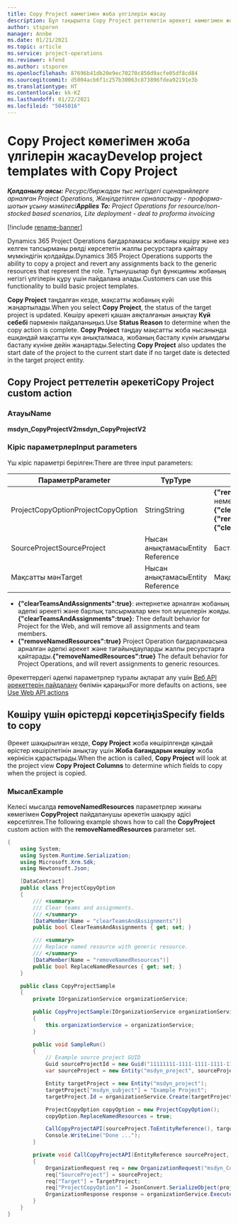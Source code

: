 ```yaml
---
title: Copy Project көмегімен жоба үлгілерін жасау
description: Бұл тақырыпта Copy Project реттелетін әрекеті көмегімен жоба үлгілерін жасау жолы туралы ақпарат берілген.
author: stsporen
manager: Annbe
ms.date: 01/21/2021
ms.topic: article
ms.service: project-operations
ms.reviewer: kfend
ms.author: stsporen
ms.openlocfilehash: 87696b41db20e9ec70270c850d9acfe05df8cd84
ms.sourcegitcommit: d5004acb6f1c257b30063c873896fdea92191e3b
ms.translationtype: HT
ms.contentlocale: kk-KZ
ms.lasthandoff: 01/22/2021
ms.locfileid: "5045016"
---
```

# <a name="develop-project-templates-with-copy-project"></a><span data-ttu-id="44c25-103">Copy Project көмегімен жоба үлгілерін жасау</span><span class="sxs-lookup"><span data-stu-id="44c25-103">Develop project templates with Copy Project</span></span>

<span data-ttu-id="44c25-104">_**Қолданылу аясы:** Ресурс/биржадан тыс негіздегі сценарийлерге арналған Project Operations, Жеңілдетілген орналастыру - проформа-шотын ұсыну мәмілесі_</span><span class="sxs-lookup"><span data-stu-id="44c25-104">_**Applies To:** Project Operations for resource/non-stocked based scenarios, Lite deployment - deal to proforma invoicing_</span></span>

[!include [rename-banner](~/includes/cc-data-platform-banner.md)]

<span data-ttu-id="44c25-105">Dynamics 365 Project Operations бағдарламасы жобаны көшіру және кез келген тапсырманы рөлді көрсететін жалпы ресурстарға қайтару мүмкіндігін қолдайды.</span><span class="sxs-lookup"><span data-stu-id="44c25-105">Dynamics 365 Project Operations supports the ability to copy a project and revert any assignments back to the generic resources that represent the role.</span></span> <span data-ttu-id="44c25-106">Тұтынушылар бұл функцияны жобаның негізгі үлгілерін құру үшін пайдалана алады.</span><span class="sxs-lookup"><span data-stu-id="44c25-106">Customers can use this functionality to build basic project templates.</span></span>

<span data-ttu-id="44c25-107">**Copy Project** таңдалған кезде, мақсатты жобаның күйі жаңартылады.</span><span class="sxs-lookup"><span data-stu-id="44c25-107">When you select **Copy Project**, the status of the target project is updated.</span></span> <span data-ttu-id="44c25-108">Көшіру әрекеті қашан аяқталғанын анықтау **Күй себебі** пәрменін пайдаланыңыз.</span><span class="sxs-lookup"><span data-stu-id="44c25-108">Use **Status Reason** to determine when the copy action is complete.</span></span> <span data-ttu-id="44c25-109">**Copy Project** таңдау мақсатты жоба нысанында ешқандай мақсатты күн анықталмаса, жобаның басталу күнін ағымдағы басталу күніне дейін жаңартады.</span><span class="sxs-lookup"><span data-stu-id="44c25-109">Selecting **Copy Project** also updates the start date of the project to the current start date if no target date is detected in the target project entity.</span></span>

## <a name="copy-project-custom-action"></a><span data-ttu-id="44c25-110">Copy Project реттелетін әрекеті</span><span class="sxs-lookup"><span data-stu-id="44c25-110">Copy Project custom action</span></span> 

### <a name="name"></a><span data-ttu-id="44c25-111">Атауы</span><span class="sxs-lookup"><span data-stu-id="44c25-111">Name</span></span> 

<span data-ttu-id="44c25-112">**msdyn_CopyProjectV2**</span><span class="sxs-lookup"><span data-stu-id="44c25-112">**msdyn_CopyProjectV2**</span></span>

### <a name="input-parameters"></a><span data-ttu-id="44c25-113">Кіріс параметрлер</span><span class="sxs-lookup"><span data-stu-id="44c25-113">Input parameters</span></span>
<span data-ttu-id="44c25-114">Үш кіріс параметрі берілген:</span><span class="sxs-lookup"><span data-stu-id="44c25-114">There are three input parameters:</span></span>

| <span data-ttu-id="44c25-115">Параметр</span><span class="sxs-lookup"><span data-stu-id="44c25-115">Parameter</span></span>          | <span data-ttu-id="44c25-116">Түр</span><span class="sxs-lookup"><span data-stu-id="44c25-116">Type</span></span>   | <span data-ttu-id="44c25-117">Мәндер</span><span class="sxs-lookup"><span data-stu-id="44c25-117">Values</span></span>                                                   | 
|--------------------|--------|----------------------------------------------------------|
| <span data-ttu-id="44c25-118">ProjectCopyOption</span><span class="sxs-lookup"><span data-stu-id="44c25-118">ProjectCopyOption</span></span>  | <span data-ttu-id="44c25-119">String</span><span class="sxs-lookup"><span data-stu-id="44c25-119">String</span></span> | <span data-ttu-id="44c25-120">**{"removeNamedResources":true}** немесе **{"clearTeamsAndAssignments":true}**</span><span class="sxs-lookup"><span data-stu-id="44c25-120">**{"removeNamedResources":true}** or **{"clearTeamsAndAssignments":true}**</span></span> |
| <span data-ttu-id="44c25-121">SourceProject</span><span class="sxs-lookup"><span data-stu-id="44c25-121">SourceProject</span></span>      | <span data-ttu-id="44c25-122">Нысан анықтамасы</span><span class="sxs-lookup"><span data-stu-id="44c25-122">Entity Reference</span></span> | <span data-ttu-id="44c25-123">Бастапқы жоба</span><span class="sxs-lookup"><span data-stu-id="44c25-123">Source Project</span></span> |
| <span data-ttu-id="44c25-124">Мақсатты мән</span><span class="sxs-lookup"><span data-stu-id="44c25-124">Target</span></span>             | <span data-ttu-id="44c25-125">Нысан анықтамасы</span><span class="sxs-lookup"><span data-stu-id="44c25-125">Entity Reference</span></span> | <span data-ttu-id="44c25-126">Мақсатты жоба</span><span class="sxs-lookup"><span data-stu-id="44c25-126">Target Project</span></span> |


- <span data-ttu-id="44c25-127">**{"clearTeamsAndAssignments":true}**: интернетке арналған жобаның әдепкі әрекеті және барлық тапсырмалар мен топ мүшелерін жояды.</span><span class="sxs-lookup"><span data-stu-id="44c25-127">**{"clearTeamsAndAssignments":true}**: Thee default behavior for Project for the Web, and will remove all assignments and team members.</span></span>
- <span data-ttu-id="44c25-128">**{"removeNamedResources":true}** Project Operation бағдарламасына арналған әдепкі әрекет және тағайындауларды жалпы ресурстарға қайтарады.</span><span class="sxs-lookup"><span data-stu-id="44c25-128">**{"removeNamedResources":true}** The default behavior for Project Operations, and will revert assignments to generic resources.</span></span>

<span data-ttu-id="44c25-129">Әрекеттердегі әдепкі параметрлер туралы ақпарат алу үшін [Веб API әрекеттерін пайдалану](https://docs.microsoft.com/powerapps/developer/common-data-service/webapi/use-web-api-actions) бөлімін қараңыз</span><span class="sxs-lookup"><span data-stu-id="44c25-129">For more defaults on actions, see [Use Web API actions](https://docs.microsoft.com/powerapps/developer/common-data-service/webapi/use-web-api-actions)</span></span>

## <a name="specify-fields-to-copy"></a><span data-ttu-id="44c25-130">Көшіру үшін өрістерді көрсетіңіз</span><span class="sxs-lookup"><span data-stu-id="44c25-130">Specify fields to copy</span></span> 
<span data-ttu-id="44c25-131">Әрекет шақырылған кезде, **Copy Project** жоба көшірілгенде қандай өрістер көшірілетінін анықтау үшін **Жоба бағандарын көшіру** жоба көрінісін қарастырады.</span><span class="sxs-lookup"><span data-stu-id="44c25-131">When the action is called, **Copy Project** will look at the project view **Copy Project Columns** to determine which fields to copy when the project is copied.</span></span>


### <a name="example"></a><span data-ttu-id="44c25-132">Мысал</span><span class="sxs-lookup"><span data-stu-id="44c25-132">Example</span></span>
<span data-ttu-id="44c25-133">Келеcі мысалда **removeNamedResources** параметрлер жинағы көмегімен **CopyProject** пайдаланушы әрекетін шақыру әдісі көрсетілген.</span><span class="sxs-lookup"><span data-stu-id="44c25-133">The following example shows how to call the **CopyProject** custom action with the **removeNamedResources** parameter set.</span></span>
```C#
{
    using System;
    using System.Runtime.Serialization;
    using Microsoft.Xrm.Sdk;
    using Newtonsoft.Json;

    [DataContract]
    public class ProjectCopyOption
    {
        /// <summary>
        /// Clear teams and assignments.
        /// </summary>
        [DataMember(Name = "clearTeamsAndAssignments")]
        public bool ClearTeamsAndAssignments { get; set; }

        /// <summary>
        /// Replace named resource with generic resource.
        /// </summary>
        [DataMember(Name = "removeNamedResources")]
        public bool ReplaceNamedResources { get; set; }
    }

    public class CopyProjectSample
    {
        private IOrganizationService organizationService;

        public CopyProjectSample(IOrganizationService organizationService)
        {
            this.organizationService = organizationService;
        }

        public void SampleRun()
        {
            // Example source project GUID
            Guid sourceProjectId = new Guid("11111111-1111-1111-1111-111111111111");
            var sourceProject = new Entity("msdyn_project", sourceProjectId);

            Entity targetProject = new Entity("msdyn_project");
            targetProject["msdyn_subject"] = "Example Project";
            targetProject.Id = organizationService.Create(targetProject);

            ProjectCopyOption copyOption = new ProjectCopyOption();
            copyOption.ReplaceNamedResources = true;

            CallCopyProjectAPI(sourceProject.ToEntityReference(), targetProject.ToEntityReference(), copyOption);
            Console.WriteLine("Done ...");
        }

        private void CallCopyProjectAPI(EntityReference sourceProject, EntityReference TargetProject, ProjectCopyOption projectCopyOption)
        {
            OrganizationRequest req = new OrganizationRequest("msdyn_CopyProjectV2");
            req["SourceProject"] = sourceProject;
            req["Target"] = TargetProject;
            req["ProjectCopyOption"] = JsonConvert.SerializeObject(projectCopyOption);
            OrganizationResponse response = organizationService.Execute(req);
        }
    }
}
```
